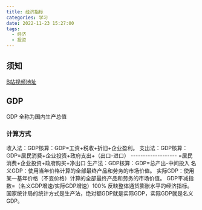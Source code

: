 ```yaml
---
title: 经济指标
categories: 学习
date: 2022-11-23 15:27:00
tags:
  - 经济
  - 投资
---
```


## 须知

[B站视频地址](https://www.bilibili.com/video/BV1QQ4y1K7aZ/?spm_id_from=333.788.recommend_more_video.1&vd_source=7b375be35b2f577c65ee6446b86f37e9)

## GDP 
GDP 全称为国内生产总值

### 计算方式

收入法：GDP核算：GDP=工资+税收+折旧+企业盈利。
支出法：GDP核算：GDP=居民消费+企业投资+政府支出+（出口-进口）
------------------- =居民消费+企业投资+政府购买+净出口
生产法：GDP核算：GDP=总产出-中间投入
名义GDP：使用当年价格计算的全部最终产品和劳务的市场价值。
实际GDP：使用某一基年价格（不变价格）计算的全部最终产品和劳务的市场价值。
GDP平减指数=（名义GDP增速/实际GDP增速）100% 反映整体通货膨胀水平的经济指标。
国家统计局的统计方式是生产法，绝对额GDP就是实际GDP，实际GDP就是名义GDP。